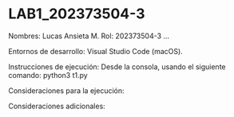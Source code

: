 # LAB1_202373504-3
Nombres:
    Lucas Ansieta M. Rol: 202373504-3
    ...

Entornos de desarrollo: Visual Studio Code (macOS).

Instrucciones de ejecución:
    Desde la consola, usando el siguiente comando: python3 t1.py

Consideraciones para la ejecución:

Consideraciones adicionales: